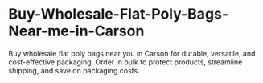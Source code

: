 # Buy-Wholesale-Flat-Poly-Bags-Near-me-in-Carson
Buy wholesale flat poly bags near you in Carson for durable, versatile, and cost-effective packaging. Order in bulk to protect products, streamline shipping, and save on packaging costs.
